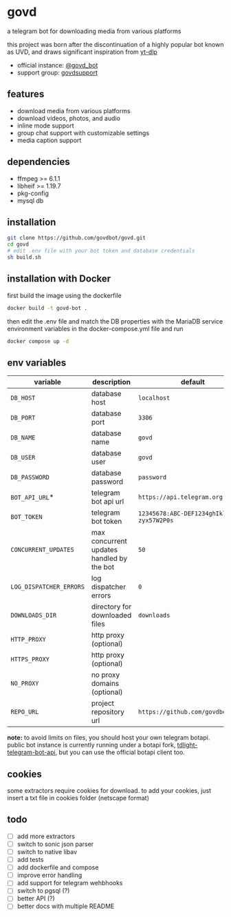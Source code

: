 # govd

a telegram bot for downloading media from various platforms

this project was born after the discontinuation of a highly popular bot known as UVD, and draws significant inspiration from [yt-dlp](https://github.com/yt-dlp/yt-dlp)

- official instance: [@govd_bot](https://t.me/govd_bot)
- support group: [govdsupport](https://t.me/govdsupport)

## features

- download media from various platforms
- download videos, photos, and audio
- inline mode support
- group chat support with customizable settings
- media caption support

## dependencies

- ffmpeg >= 6.1.1
- libheif >= 1.19.7
- pkg-config
- mysql db

## installation

```bash
git clone https://github.com/govdbot/govd.git
cd govd
# edit .env file with your bot token and database credentials
sh build.sh
```

## installation with Docker
first build the image using the dockerfile

```bash
docker build -t govd-bot .
```

then edit the .env file and match the DB properties with the MariaDB service environment variables in the docker-compose.yml file and run

```bash
docker compose up -d
```

## env variables

| variable              | description                                      | default                      |
|-----------------------|--------------------------------------------------|----------------------------------------|
| `DB_HOST`             | database host                                    | `localhost`                            |
| `DB_PORT`             | database port                                    | `3306`                                 |
| `DB_NAME`             | database name                                    | `govd`                                 |
| `DB_USER`             | database user                                    | `govd`                                 |
| `DB_PASSWORD`         | database password                                | `password`                             |
| `BOT_API_URL`*         | telegram bot api url                             | `https://api.telegram.org`             |
| `BOT_TOKEN`           | telegram bot token                               | `12345678:ABC-DEF1234ghIkl-zyx57W2P0s` |
| `CONCURRENT_UPDATES`  | max concurrent updates handled by the bot        | `50`                                   |
| `LOG_DISPATCHER_ERRORS` | log dispatcher errors        | `0`                                    |
| `DOWNLOADS_DIR`       | directory for downloaded files                   | `downloads`                            |
| `HTTP_PROXY`          | http proxy (optional)                            |                                        |
| `HTTPS_PROXY`         | http proxy (optional)                           |                                        |
| `NO_PROXY`            | no proxy domains (optional)                      |                                        |
| `REPO_URL`            | project repository url                           | `https://github.com/govdbot/govd`      |

**note:**
to avoid limits on files, you should host your own telegram botapi. public bot instance is currently running under a botapi fork, [tdlight-telegram-bot-api](https://github.com/tdlight-team/tdlight-telegram-bot-api), but you can use the official botapi client too.

## cookies

some extractors require cookies for download. to add your cookies, just insert a txt file in cookies folder (netscape format)

## todo

- [ ] add more extractors
- [ ] switch to sonic json parser
- [ ] switch to native libav
- [ ] add tests
- [ ] add dockerfile and compose
- [ ] improve error handling
- [ ] add support for telegram wehbhooks
- [ ] switch to pgsql (?)
- [ ] better API (?)
- [ ] better docs with multiple README
